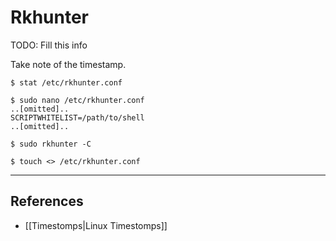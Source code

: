 # Rkhunter

TODO: Fill this info

Take note of the timestamp.

```
$ stat /etc/rkhunter.conf
```

```
$ sudo nano /etc/rkhunter.conf
..[omitted]..
SCRIPTWHITELIST=/path/to/shell
..[omitted]..
```

```
$ sudo rkhunter -C
```

```
$ touch <> /etc/rkhunter.conf
```

---
## References

- [[Timestomps|Linux Timestomps]]